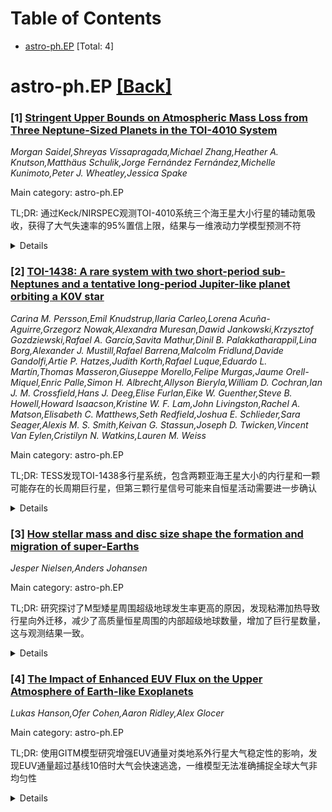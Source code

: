 <div id=toc></div>

# Table of Contents

- [astro-ph.EP](#astro-ph.EP) [Total: 4]


<div id='astro-ph.EP'></div>

# astro-ph.EP [[Back]](#toc)

### [1] [Stringent Upper Bounds on Atmospheric Mass Loss from Three Neptune-Sized Planets in the TOI-4010 System](https://arxiv.org/abs/2508.21166)
*Morgan Saidel,Shreyas Vissapragada,Michael Zhang,Heather A. Knutson,Matthäus Schulik,Jorge Fernández Fernández,Michelle Kunimoto,Peter J. Wheatley,Jessica Spake*

Main category: astro-ph.EP

TL;DR: 通过Keck/NIRSPEC观测TOI-4010系统三个海王星大小行星的辅动氪吸收，获得了大气失速率的95%置信上限，结果与一维液动力学模型预测不符


<details>
  <summary>Details</summary>
Motivation: 海王星沙漠的下边缘被认为是由大气失造成的，但星辉高能量辐射的不确定性会影响流体力学逃逗模型的准确性

Method: 利用Keck/NIRSPEC仪器观测TOI-4010系统中位于不同区域的三个海王星大小行星（b在沙漠，c在脊梅，d在草原）的辅动氪逆光深度，并使用Parker风模型分析数据

Result: 测量到的氪吸收上限分别为1.23%、0.81%、0.87%，对应的大气失速率上限为10^10.17、10^10.53、10^10.50 g/s，这些非检测结果与一维液动力学模型的预测不符

Conclusion: 研究考虑了可能减少信号的多种因素（如主星XUV光度降低、行星磁场、大气金属度增高等），并探讨了这些测量对三个行星过去蒸发历史的含义

Abstract: Photoevaporative models predict that the lower edge of the Neptune desert is
sculpted by atmospheric mass loss. However, the stellar high energy fluxes that
power hydrodynamic escape and set predicted mass loss rates can be uncertain by
multiple orders of magnitude. These uncertainties can be bypassed by studying
mass loss for planets within the same system, as they have effectively
undergone scaled versions of the same irradiation history. The TOI-4010 system
is an ideal test case for mass loss models, as it contains three Neptune-sized
planets with planet b located in the `Neptune desert', planet c in the `Neptune
ridge', and planet d in the `Neptune savanna'. Using Keck/NIRSPEC, we measured
the metastable helium transit depths of all three planets in order to search
for evidence of atmospheric escape. We place upper bounds on the excess helium
absorption of 1.23\%, 0.81\%, and 0.87\% at 95\% confidence for TOI-4010~b, c
and d respectively. We fit our transmission spectra with Parker wind models and
find that this corresponds to 95th-percentile upper limits of
$10^{10.17}$g~s$^{-1}$, $10^{10.53}$g~s$^{-1}$, and $10^{10.50}$g~s$^{-1}$ on
the mass loss rates of TOI-4010~b, c, and d respectively. Our non-detections
are inconsistent with expectations from one-dimensional hydrodynamic models for
solar composition atmospheres. We consider potential reductions in signal from
a decreased host star XUV luminosity, planetary magnetic fields, enhanced
atmospheric metallicities, and fractionation, and explore the implications of
our measurements for the past evaporation histories of all three planets.

</details>


### [2] [TOI-1438: A rare system with two short-period sub-Neptunes and a tentative long-period Jupiter-like planet orbiting a K0V star](https://arxiv.org/abs/2508.21533)
*Carina M. Persson,Emil Knudstrup,Ilaria Carleo,Lorena Acuña-Aguirre,Grzegorz Nowak,Alexandra Muresan,Dawid Jankowski,Krzysztof Gozdziewski,Rafael A. García,Savita Mathur,Dinil B. Palakkatharappil,Lina Borg,Alexander J. Mustill,Rafael Barrena,Malcolm Fridlund,Davide Gandolfi,Artie P. Hatzes,Judith Korth,Rafael Luque,Eduardo L. Martín,Thomas Masseron,Giuseppe Morello,Felipe Murgas,Jaume Orell-Miquel,Enric Palle,Simon H. Albrecht,Allyson Bieryla,William D. Cochran,Ian J. M. Crossfield,Hans J. Deeg,Elise Furlan,Eike W. Guenther,Steve B. Howell,Howard Isaacson,Kristine W. F. Lam,John Livingston,Rachel A. Matson,Elisabeth C. Matthews,Seth Redfield,Joshua E. Schlieder,Sara Seager,Alexis M. S. Smith,Keivan G. Stassun,Joseph D. Twicken,Vincent Van Eylen,Cristilyn N. Watkins,Lauren M. Weiss*

Main category: astro-ph.EP

TL;DR: TESS发现TOI-1438多行星系统，包含两颗亚海王星大小的内行星和一颗可能存在的长周期巨行星，但第三颗行星信号可能来自恒星活动需要进一步确认


<details>
  <summary>Details</summary>
Motivation: 探测和表征系外行星系统，特别是具有特殊架构的多行星系统，有助于理解行星形成和演化机制

Method: 使用TESS数据发现行星，通过HARPS-N进行5年高分辨率光谱观测获得径向速度数据，建立行星内部结构模型进行分析

Result: 确认两颗亚海王星：行星b（3.04±0.19地球半径，9.4±1.8地球质量）和行星c（2.75±0.14地球半径，10.6±2.1地球质量），轨道周期分别为5.1天和9.4天；发现第三个可能的长周期行星信号（周期约7.6年，最小质量2.1±0.3木星质量）

Conclusion: TOI-1438系统可能具有两颗短周期小行星和一颗长周期巨行星的特殊架构，但第三颗行星信号需要更多观测确认是否为真实行星而非恒星活动

Abstract: We present the detection and characterisation of the TOI-1438 multi-planet
system discovered by TESS. We collected a series of follow-up observations
including high-spectral resolution observations with HARPS-N over a period of
five years. Our modelling shows that the K0V star hosts two transiting
sub-Neptunes with Rb = 3.04 +/- 0.19 RE, Rc = 2.75 +/- 0.14 RE, Mb = 9.4 +/-
1.8 ME, and Mc = 10.6 +/- 2.1 ME. The orbital periods of planets b and c are
5.1 and 9.4 days, respectively, corresponding to instellations of 145 +/- 10
and 65 +/- 4 FE. The bulk densities are 1.8 +/- 0.5 and 2.9 +/- 0.7 g cm-3,
respectively, suggesting a volatile-rich interior composition. We computed a
set of planet interior structure models. Planet b presents a high-metallicity
envelope that can accommodate up to 2.5 % in H/He in mass, while planet c
cannot have more than 0.2 % as H/He in mass. For any composition of the core
considered (Fe-rock or ice-rock), both planets would require a volatile-rich
envelope. In addition to the two planets, the radial velocity (RV) data clearly
reveal a third signal, likely coming from a non-transiting planet, with an
orbital period of 7.6 +1.6 -2.4 years and a radial velocity semi-amplitude of
35+3-5 m s-1. Our best fit model finds a minimum mass of 2.1 +/- 0.3 MJ and an
eccentricity of 0.25+0.08-0.11. However, several RV activity indicators also
show strong signals at similar periods, suggesting this signal might (partly)
originate from stellar activity. More data over a longer period of time are
needed to conclusively determine the nature of this signal. If it is confirmed
as a triple-planet system, TOI-1438 would be one of the few detected systems to
date characterised by an architecture with two small, short-period planets and
one massive, long-period planet, where the inner and outer systems are
separated by an orbital period ratio of the order of a few hundred.

</details>


### [3] [How stellar mass and disc size shape the formation and migration of super-Earths](https://arxiv.org/abs/2508.21627)
*Jesper Nielsen,Anders Johansen*

Main category: astro-ph.EP

TL;DR: 研究探讨了M型矮星周围超级地球发生率更高的原因，发现粘滞加热导致行星向外迁移，减少了高质量恒星周围的内部超级地球数量，增加了巨行星数量，这与观测结果一致。


<details>
  <summary>Details</summary>
Motivation: 理解超级地球种群如何受恒星质量、原行星盘大小和粘滞加热的影响，解释M型矮星周围超级地球发生率更高的观测现象。

Method: 使用包含辐射加热和粘滞加热的标准原行星盘模型，结合卵石吸积模型，模拟行星的形成和迁移过程。

Result: 纯辐射加热时，超级地球向内迁移效率高，随恒星质量增加而增加；加入粘滞加热后，行星可向外迁移，减少高质量恒星周围的内部超级地球，增加巨行星数量。

Conclusion: 粘滞加热是解释行星种群观测特征的关键因素，特别是对于大尺寸原行星盘，这种效应最为明显。

Abstract: The occurrence rate of close-in super-Earths is higher around M-dwarfs
compared to stars of higher masses. In this work we aim to understand how the
super-Earth population is affected by both the stellar mass, the size of the
protoplanetary disc, and viscous heating. We utilise a standard protoplanetary
disc model with both irradiated and viscous heating together with a pebble
accretion model to simulate the formation and migration of planets. We find
that if the disc is heated purely through stellar irradiation, inwards
migration of super-Earths is very efficient, resulting in the close-in
super-Earth fraction increasing with increasing stellar mass. In contrast, when
viscous heating is included, planets can undergo outwards migration, delaying
migration to the inner edge of the protoplanetary disc, which causes a fraction
of super-Earth planets to grow to become giant planets instead. This results in
a significant reduction of inner super-Earths around high-mass stars and an
increase in the number of giant planets, both of which mirror observed features
of the planet population around high-mass stars. This effect is most pronounced
when the protoplanetary disc is large, since such discs evolve over a longer
time-scale. We also test a model when we inject protoplanets at a fixed time
early on in the disc lifetime. In this case, the fraction of close-in
super-Earths decreases with increasing stellar mass in both the irradiated case
and viscous case, since longer disc lifetimes around high-mass stars allows for
planets to grow into giants instead of super-Earths for most injection
locations.

</details>


### [4] [The Impact of Enhanced EUV Flux on the Upper Atmosphere of Earth-like Exoplanets](https://arxiv.org/abs/2508.21745)
*Lukas Hanson,Ofer Cohen,Aaron Ridley,Alex Glocer*

Main category: astro-ph.EP

TL;DR: 使用GITM模型研究增强EUV通量对类地系外行星大气稳定性的影响，发现EUV通量超过基线10倍时大气会快速逃逸，一维模型无法准确捕捉全球大气非均匀性


<details>
  <summary>Details</summary>
Motivation: 识别类地系外行星并确定其大气稳定性是天文学重要目标，但目前仍难以评估行星是否拥有并能保持大气层

Method: 使用全球电离层和热层模型(GITM)，以地球EUV通量为基线，研究通量增强至50倍的影响，比较一维和三维解决方案

Result: 增强EUV通量导致电离层膨胀和升高，在EUV通量达到基线10倍时出现大气稳定性阈值，超过此阈值大气快速逃逸，相当于行星距离恒星约0.3AU

Conclusion: 类地系外行星若在靠近恒星的轨道运行，很可能快速失去大气层，一维模型在捕捉全球大气非均匀性方面存在局限

Abstract: Identifying Earth-like planets outside out solar system is a leading research
goal in astronomy, but determining if candidate planets have atmospheres, and
more importantly if they can retain atmospheres, is still out of reach. In this
paper, we present our study on the impact of enhanced EUV flux on the stability
and escape of the upper atmosphere of an Earth-like exoplanet using the Global
Ionosphere and Thermosphere Model (GITM). We also investigate the differences
between one- and three-dimensional solutions. We use a baseline case of EUV
flux experienced at the Earth, and multiplying this flux by a constant factor
going up to 50. Our results show a clear evidence of an inflated and elevated
ionosphere due to enhanced EUV flux, and they provide a detailed picture of how
different heating and cooling rates, as well as the conductivity are changing
at each EUV flux level. Our results also demonstrate that one-dimensional
solutions are limited in their ability to capture a global atmosphere that are
not uniform. We find that a threshold EUV flux level for a stable atmosphere
occurs around a factor of 10 times the baseline level, where EUV fluxes above
this level indicate a rapidly escaping atmosphere. This threshold EUV flux
translates to about 0.3AU for a planet orbiting the Sun. Thus, our findings
indicate that an Earth-like exoplanet orbiting its host star in a close-in
orbit is likely to lose its atmosphere quickly.

</details>
